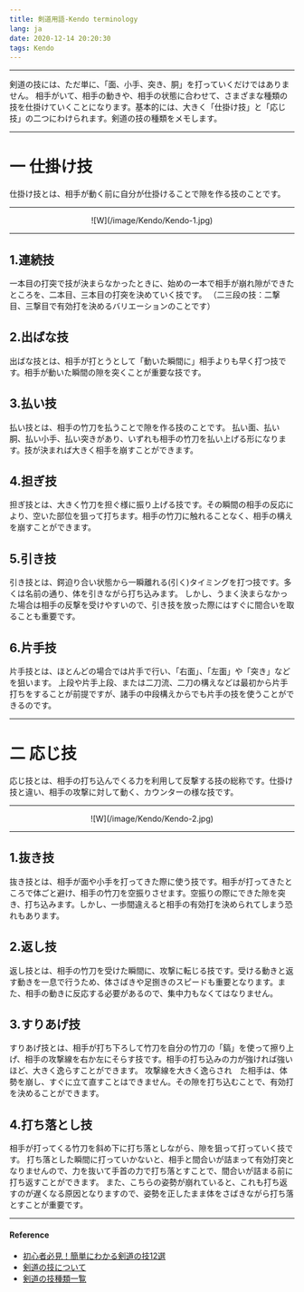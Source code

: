 ```yaml
---
title: 剣道用語-Kendo terminology
lang: ja
date: 2020-12-14 20:20:30
tags: Kendo
---
```


--------------------------------- 
剣道の技には、ただ単に、「面、小手、突き、胴」を打っていくだけではありません。
相手がいて、相手の動きや、相手の状態に合わせて、さまざまな種類の技を仕掛けていくことになります。基本的には、大きく「仕掛け技」と「応じ技」の二つにわけられます。剣道の技の種類をメモします。

--------------------------------- 
# 一 仕掛け技
仕掛け技とは、相手が動く前に自分が仕掛けることで隙を作る技のことです。

--------------------------------- 

<center>![W](/image/Kendo/Kendo-1.jpg)</center>

--------------------------------- 
##  1.連続技
一本目の打突で技が決まらなかったときに、始めの一本で相手が崩れ隙ができたところを、二本目、三本目の打突を決めていく技です。
（二三段の技：二撃目、三撃目で有効打を決めるバリエーションのことです）
##  2.出ばな技
出ばな技とは、相手が打とうとして「動いた瞬間に」相手よりも早く打つ技です。相手が動いた瞬間の隙を突くことが重要な技です。
##  3.払い技
払い技とは、相手の竹刀を払うことで隙を作る技のことです。
払い面、払い胴、払い小手、払い突きがあり、いずれも相手の竹刀を払い上げる形になります。技が決まれば大きく相手を崩すことができます。
##  4.担ぎ技
担ぎ技とは、大きく竹刀を担ぐ様に振り上げる技です。その瞬間の相手の反応により、空いた部位を狙って打ちます。相手の竹刀に触れることなく、相手の構えを崩すことができます。
##  5.引き技
引き技とは、鍔迫り合い状態から一瞬離れる(引く)タイミングを打つ技です。多くは名前の通り、体を引きながら打ち込みます。
しかし、うまく決まらなかった場合は相手の反撃を受けやすいので、引き技を放った際にはすぐに間合いを取ることも重要です。
##  6.片手技
片手技とは、ほとんどの場合では片手で行い、「右面」、「左面」や「突き」などを狙います。
上段や片手上段、または二刀流、二刀の構えなどは最初から片手打ちをすることが前提ですが、諸手の中段構えからでも片手の技を使うことができるのです。

--------------------------------- 
# 二 応じ技
応じ技とは、相手の打ち込んでくる力を利用して反撃する技の総称です。仕掛け技と違い、相手の攻撃に対して動く、カウンターの様な技です。

--------------------------------- 

<center>![W](/image/Kendo/Kendo-2.jpg)</center>

--------------------------------- 
## 1.抜き技
抜き技とは、相手が面や小手を打ってきた際に使う技です。相手が打ってきたところで体ごと避け、相手の竹刀を空振りさせます。空振りの際にできた隙を突き、打ち込みます。しかし、一歩間違えると相手の有効打を決められてしまう恐　れもあります。
## 2.返し技
返し技とは、相手の竹刀を受けた瞬間に、攻撃に転じる技です。受ける動きと返す動きを一息で行うため、体さばきや足捌きのスピードも重要となります。また、相手の動きに反応する必要があるので、集中力もなくてはなりません。
## 3.すりあげ技
すりあげ技とは、相手が打ち下ろして竹刀を自分の竹刀の「鎬」を使って擦り上げ、相手の攻撃線を右か左にそらす技です。相手の打ち込みの力が強ければ強いほど、大きく逸らすことができます。
攻撃線を大きく逸らされ　た相手は、体勢を崩し、すぐに立て直すことはできません。その隙を打ち込むことで、有効打を決めることができます。
## 4.打ち落とし技
相手が打ってくる竹刀を斜め下に打ち落としながら、隙を狙って打っていく技です。
打ち落とした瞬間に打っていかないと、相手と間合いが詰まって有効打突となりませんので、力を抜いて手首の力で打ち落とすことで、間合いが詰まる前に打ち返すことができます。
また、こちらの姿勢が崩れていると、これも打ち返すのが遅くなる原因となりますので、姿勢を正したまま体をさばきながら打ち落とすことが重要です。

----------------------------------------  

#### Reference

- [初心者必見！簡単にわかる剣道の技12選](https://sposhiru.com/86012#-6 "Title") 
- [剣道の技について](https://www.budosuki.com/category23/entry101.html "Title") 
- [剣道の技種類一覧](https://budo-kendo.com/kendo-waza-list-general "Title") 